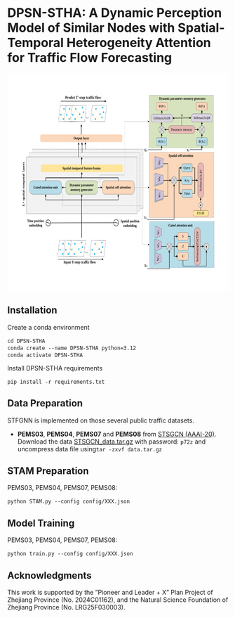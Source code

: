 # DPSN-STHA: A Dynamic Perception Model of Similar Nodes with Spatial-Temporal Heterogeneity Attention for Traffic Flow Forecasting
<p align="center">
  <img width="800" height="494" src="./graph/DPSN-STHA.svg" style="background-color: white;">
</p>


## Installation
Create a conda environment

``` 
cd DPSN-STHA
conda create --name DPSN-STHA python=3.12
conda activate DPSN-STHA
```
Install DPSN-STHA requirements

``` 
pip install -r requirements.txt
```

## Data Preparation
STFGNN is implemented on those several public traffic datasets.
- **PEMS03**, **PEMS04**, **PEMS07** and **PEMS08** from [STSGCN (AAAI-20)](https://github.com/Davidham3/STSGCN).
Download the data [STSGCN_data.tar.gz](https://pan.baidu.com/s/1ZPIiOM__r1TRlmY4YGlolw) with password: `p72z` and uncompress data file using`tar -zxvf data.tar.gz`

## STAM Preparation
PEMS03, PEMS04, PEMS07, PEMS08:
```
python STAM.py --config config/XXX.json
```

## Model Training
PEMS03, PEMS04, PEMS07, PEMS08:
```
python train.py --config config/XXX.json
```
## Acknowledgments
This work is supported by the ”Pioneer and Leader + X” Plan Project of
Zhejiang Province (No. 2024C01162), and the Natural Science Foundation
of Zhejiang Province (No. LRG25F030003).

